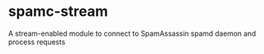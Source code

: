# spamc-stream
A stream-enabled module to connect to SpamAssassin spamd daemon and process requests
